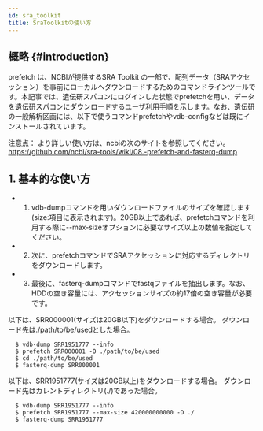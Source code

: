 ```yaml
---
id: sra_toolkit
title: SraToolkitの使い方
---
```


## 概略 {#introduction}
prefetch は、NCBIが提供するSRA Toolkit の一部で、配列データ（SRAアクセッション）を事前にローカルへダウンロードするためのコマンドラインツールです。本記事では、遺伝研スパコンにログインした状態でprefetchを用い、データを遺伝研スパコンにダウンロードするユーザ利用手順を示します。なお、遺伝研の一般解析区画には、以下で使うコマンドprefetchやvdb-configなどは既にインストールされています。


注意点：
より詳しい使い方は、ncbiの次のサイトを参照してください。
https://github.com/ncbi/sra-tools/wiki/08.-prefetch-and-fasterq-dump

## 1. 基本的な使い方

- 1. vdb-dumpコマンドを用いダウンロードファイルのサイズを確認します(size:項目に表示されます)。20GB以上であれば、prefetchコマンドを利用する際に--max-sizeオプションに必要なサイズ以上の数値を指定してください。
- 2. 次に、prefetchコマンドでSRAアクセッションに対応するディレクトリをダウンロードします。
- 3. 最後に、fasterq-dumpコマンドでfastqファイルを抽出します。なお、HDDの空き容量には、アクセッションサイズの約17倍の空き容量が必要です。
    

以下は、SRR000001(サイズは20GB以下)をダウンロードする場合。
ダウンロード先は./path/to/be/usedとした場合。

```
  $ vdb-dump SRR1951777 --info
  $ prefetch SRR000001 -O ./path/to/be/used
  $ cd ./path/to/be/used
  $ fasterq-dump SRR000001
```

以下は、SRR1951777(サイズは20GB以上)をダウンロードする場合。
ダウンロード先はカレントディレクトリ(./)であった場合。
```
  $ vdb-dump SRR1951777 --info
  $ prefetch SRR1951777 --max-size 420000000000 -O ./
  $ fasterq-dump SRR1951777
```

